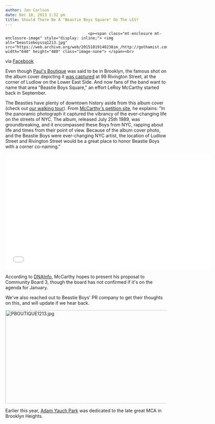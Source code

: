 ```yaml
---
author: Jen Carlson
date: Dec 18, 2013 1:32 pm
title: Should There Be A "Beastie Boys Square" On The LES?
---
```


	
										<p><span class="mt-enclosure mt-enclosure-image" style="display: inline;"> <img alt="beastieboyssq1213.jpg" src="https://web.archive.org/web/20151019140238im_/http://gothamist.com/attachments/arts_jen/beastieboyssq1213.jpg" width="640" height="480" class="image-none"> </span><br>
<span class="photo_caption">via <a href="https://web.archive.org/web/20151019140238/https://www.facebook.com/pages/Beastie-Boys-Square/1410599875834616">Facebook</a></span></p>

<p>Even though <a href="https://web.archive.org/web/20151019140238/http://gothamist.com/2006/04/19/nyc_album_art_p.php">Paul&apos;s Boutique</a> was said to be in Brooklyn, the famous shot on the album cover depicting it <a href="https://web.archive.org/web/20151019140238/http://nyminute.blog.arte.tv/2009/12/29/in-search-of-pauls-boutique/">was captured</a> at 99 Rivington Street, at the corner of Ludlow on the Lower East Side. And now fans of the band want to name that area &quot;Beastie Boys Square,&quot; an effort LeRoy McCarthy started back in September.  </p>

<p>The Beasties have plenty of downtown history aside from this album cover (check out <a href="https://web.archive.org/web/20151019140238/http://gothamist.com/2012/05/04/beastie_boys_tour.php">our walking tour</a>). From <a href="https://web.archive.org/web/20151019140238/https://www.change.org/petitions/beastie-boys-square">McCarthy&apos;s petition site</a>, he explains: &quot;In the panoramic photograph it captured the vibrancy of the ever-changing life on the streets of NYC. The album, released July 25th 1989, was groundbreaking, and it encompassed these Boys from NYC, rapping about life and times from their point of view. Because of the album cover photo, and the Beastie Boys were ever-changing NYC artist, the location of Ludlow Street and Rivington Street would be a great place to honor Beastie Boys with a corner co-naming.&quot;</p>

<p><iframe width="640" height="360" src="//web.archive.org/web/20151019140238if_/http://www.youtube.com/embed/mr1kPv94bBA?list=PL0C967F96A97308FA" frameborder="0" allowfullscreen></iframe></p>

<p>According to <a href="https://web.archive.org/web/20151019140238/http://www.dnainfo.com/new-york/20131217/lower-east-side/lower-east-side-corner-could-be-named-beastie-boys-square">DNAInfo</a>, McCarthy hopes to present his proposal to Community Board 3, though the board has not confirmed if it&apos;s on the agenda for January. </p>

<p>We&apos;ve also reached out to Beastie Boys&apos; PR company to get their thoughts on this, and will update if we hear back.</p>

<p><span class="mt-enclosure mt-enclosure-image" style="display: inline;"> <img alt="PBOUTIQUE1213.jpg" src="https://web.archive.org/web/20151019140238im_/http://gothamist.com/attachments/arts_jen/PBOUTIQUE1213.jpg" width="640" height="290" class="image-none"> </span></p>

<p>Earlier this year, <a href="https://web.archive.org/web/20151019140238/http://gothamist.com/2013/05/03/mca_photos.php">Adam Yauch Park</a> was dedicated to the late great MCA in Brooklyn Heights.</p>					
										
									
				